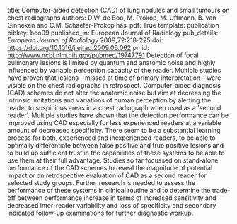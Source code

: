 title: Computer-aided detection (CAD) of lung nodules and small tumours on chest radiographs
authors: D.W. de Boo, M. Prokop, M. Uffmann, B. van Ginneken and C.M. Schaefer-Prokop
has_pdf: True
template: publication
bibkey: boo09
published_in: European Journal of Radiology
pub_details: <i>European Journal of Radiology</i> 2009;72:218-225
doi: https://doi.org/10.1016/j.ejrad.2009.05.062
pmid: http://www.ncbi.nlm.nih.gov/pubmed/19747791
Detection of focal pulmonary lesions is limited by quantum and anatomic noise and highly influenced by variable perception capacity of the reader. Multiple studies have proven that lesions - missed at time of primary interpretation - were visible on the chest radiographs in retrospect. Computer-aided diagnosis (CAD) schemes do not alter the anatomic noise but aim at decreasing the intrinsic limitations and variations of human perception by alerting the reader to suspicious areas in a chest radiograph when used as a 'second reader'. Multiple studies have shown that the detection performance can be improved using CAD especially for less experienced readers at a variable amount of decreased specificity. There seem to be a substantial learning process for both, experienced and inexperienced readers, to be able to optimally differentiate between false positive and true positive lesions and to build up sufficient trust in the capabilities of these systems to be able to use them at their full advantage. Studies so far focussed on stand-alone performance of the CAD schemes to reveal the magnitude of potential impact or on retrospective evaluation of CAD as a second reader for selected study groups. Further research is needed to assess the performance of these systems in clinical routine and to determine the trade-off between performance increase in terms of increased sensitivity and decreased inter-reader variability and loss of specificity and secondary indicated follow-up examinations for further diagnostic workup.

